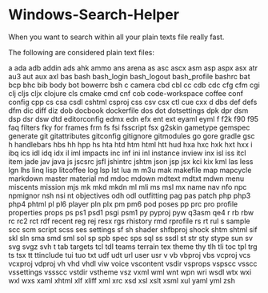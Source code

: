 # Windows-Search-Helper
When you want to search within all your plain texts file really fast.

The following are considered plain text files:

a ada adb addin ads ahk ammo ans arena as asc ascx asm asp aspx asx atr au3 aut aux axl bas bash bash_login bash_logout bash_profile bashrc bat bcp bhc bib body bot bowerrc bsh c camera cbd cbl cc cdb cdc cfg cfm cgi clj cljs cljx clojure cls cmake cmd cnf cob code-workspace coffee conf config cpp cs csa csdl cshtml csproj css csv csx ctl cue cxx d dbs def defs dfm dic diff diz dob docbook dockerfile dos dot dotsettings dpk dpr dsm dsp dsr dsw dtd editorconfig edmx edn efx ent ext eyaml eyml f f2k f90 f95 faq filters fky for frames frm fs fsi fsscript fsx g2skin gametype gemspec generate git gitattributes gitconfig gitignore gitmodules go gore gradle gsc h handlebars hbs hh hpp hs hta htd htm html htt hud hxa hxc hxk hxt hxx i ibq ics idl idq idx il iml impacts inc inf ini inl instance inview inx isl iss itcl item jade jav java js jscsrc jsfl jshintrc jshtm json jsp jsx kci kix kml las less lgn lhs linq lisp litcoffee log lsp lst lua m m3u mak makefile map mapcycle markdown master material md mdoc mdown mdtext mdtxt mdwn menu miscents mission mjs mk mkd mkdn ml mli ms msl mx name nav nfo npc npmignor nsh nsi nt objectives odh odl outfitting pag pas patch php php3 php4 phtml pl pl6 player pln plx pm pm6 pod poses pp prc pro profile properties props ps ps1 psd1 psgi psm1 py pyproj pyw q3asm qe4 r rb rbw rc rc2 rct rdf recent reg rej resx rgs rhistory rmd rprofile rs rt rul s sample scc scm script scss ses settings sf sh shader shfbproj shock shtm shtml sif skl sln sma smd sml sol sp spb spec sps sql ss ssdl st str sty stype sun sv svg svgz svh t tab targets tcl tdl teams terrain tex theme thy tlh tli toc tpl trg ts tsx tt ttinclude tui tuo txt udf udt url user usr v vb vbproj vbs vcproj vcs vcxproj vdproj vh vhd vhdl viw voice vscontent vsdir vsprops vspscc vsscc vssettings vssscc vstdir vstheme vsz vxml wml wnt wpn wri wsdl wtx wxi wxl wxs xaml xhtml xlf xliff xml xrc xsd xsl xslt xsml xul yaml yml zsh
